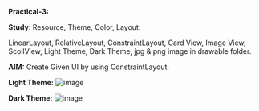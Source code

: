 **Practical-3:**

**Study**: Resource, Theme, Color, Layout:

LinearLayout, RelativeLayout,  ConstraintLayout, Card View, Image View, ScollView, Light Theme, Dark Theme, jpg & png image in drawable folder.


**AIM:** Create Given UI by using ConstraintLayout.

**Light Theme:**
![image](https://github.com/rutviprajapati16/MAD_Practical3_21012011123/assets/97946004/d08bf952-bdfd-46da-995e-267e1994f572)



**Dark Theme:**
![image](https://github.com/rutviprajapati16/MAD_Practical3_21012011123/assets/97946004/893836c6-1efe-4577-bbe4-cf254eaab071)


